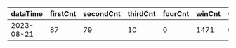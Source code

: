 |dataTime|firstCnt|secondCnt|thirdCnt|fourCnt|winCnt|vrate|wrate|
|-|-|-|-|-|-|-|-|
|2023-08-21|87|79|10|0|1471|0%|0%|